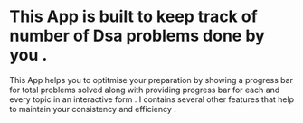 # This App is built to keep track of number of Dsa  problems  done by you .
This App helps you to optitmise your preparation by  showing a progress bar for total problems solved along with providing progress bar for each and every topic in an interactive form . I contains several other features that help to maintain your consistency and efficiency .
